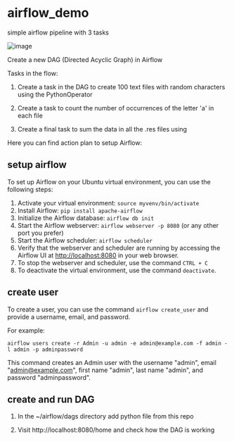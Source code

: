 # airflow_demo
simple airflow pipeline with 3 tasks

![image](https://user-images.githubusercontent.com/44744458/213933222-45bc80a0-93f2-40dd-9f51-fe99aac854f9.png)


Create a new DAG (Directed Acyclic Graph) in Airflow

Tasks in the flow:
1. Create a task in the DAG to create 100 text files with random characters using the PythonOperator

2. Create a task to count the number of occurrences of the letter 'a' in each file 

3. Create a final task to sum the data in all the .res files using



Here you can find action plan to setup Airflow:

## setup airflow 

To set up Airflow on your Ubuntu virtual environment, you can use the following steps:

1.  Activate your virtual environment: `source myvenv/bin/activate`
2.  Install Airflow: `pip install apache-airflow`
3.  Initialize the Airflow database: `airflow db init`
4.  Start the Airflow webserver: `airflow webserver -p 8080` (or any other port you prefer)
5.  Start the Airflow scheduler: `airflow scheduler`
6.  Verify that the webserver and scheduler are running by accessing the Airflow UI at [http://localhost:8080](http://localhost:8080/) in your web browser.
7.  To stop the webserver and scheduler, use the command `CTRL + C`
8.  To deactivate the virtual environment, use the command `deactivate`.

## create user 

To create a user, you can use the command `airflow create_user` and provide a username, email, and password.

For example:

`airflow users create -r Admin -u admin -e admin@example.com -f admin -l admin -p adminpassword`

This command creates an Admin user with the username "admin", email "[admin@example.com](mailto:admin@example.com)", first name "admin", last name "admin", and password "adminpassword".


## create and run DAG

1. In the ~/airflow/dags directory add python file from this repo

2. Visit http://localhost:8080/home and check how the DAG is working
